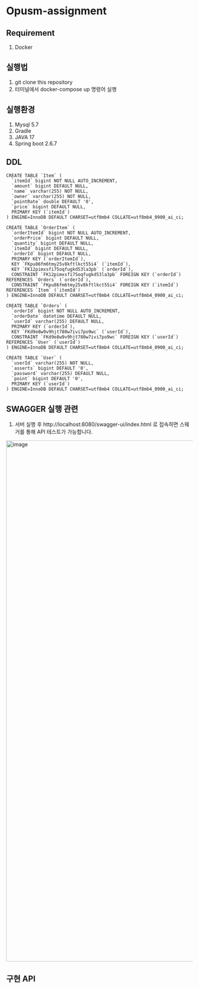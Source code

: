 # Opusm-assignment


## Requirement

1. Docker

## 실행법

1. git clone this repository
2. 터미널에서 docker-compose up 명령어 실행

## 실행환경

1. Mysql 5.7
2. Gradle
3. JAVA 17
4. Spring boot 2.6.7

## DDL

```
CREATE TABLE `Item` (
  `itemId` bigint NOT NULL AUTO_INCREMENT,
  `amount` bigint DEFAULT NULL,
  `name` varchar(255) NOT NULL,
  `owner` varchar(255) NOT NULL,
  `pointRate` double DEFAULT '0',
  `price` bigint DEFAULT NULL,
  PRIMARY KEY (`itemId`)
) ENGINE=InnoDB DEFAULT CHARSET=utf8mb4 COLLATE=utf8mb4_0900_ai_ci;
```

```
CREATE TABLE `OrderItem` (
  `orderItemId` bigint NOT NULL AUTO_INCREMENT,
  `orderPrice` bigint DEFAULT NULL,
  `quantity` bigint DEFAULT NULL,
  `itemId` bigint DEFAULT NULL,
  `orderId` bigint DEFAULT NULL,
  PRIMARY KEY (`orderItemId`),
  KEY `FKpu86fm6tmy25v8kftlkct55i4` (`itemId`),
  KEY `FK12pimxsfi75oqfugkd53la3pb` (`orderId`),
  CONSTRAINT `FK12pimxsfi75oqfugkd53la3pb` FOREIGN KEY (`orderId`) REFERENCES `Orders` (`orderId`),
  CONSTRAINT `FKpu86fm6tmy25v8kftlkct55i4` FOREIGN KEY (`itemId`) REFERENCES `Item` (`itemId`)
) ENGINE=InnoDB DEFAULT CHARSET=utf8mb4 COLLATE=utf8mb4_0900_ai_ci;
```

```
CREATE TABLE `Orders` (
  `orderId` bigint NOT NULL AUTO_INCREMENT,
  `orderDate` datetime DEFAULT NULL,
  `userId` varchar(255) DEFAULT NULL,
  PRIMARY KEY (`orderId`),
  KEY `FKd9e8w9v9hjt780w7ivi7po9wc` (`userId`),
  CONSTRAINT `FKd9e8w9v9hjt780w7ivi7po9wc` FOREIGN KEY (`userId`) REFERENCES `User` (`userId`)
) ENGINE=InnoDB DEFAULT CHARSET=utf8mb4 COLLATE=utf8mb4_0900_ai_ci;
```

```
CREATE TABLE `User` (
  `userId` varchar(255) NOT NULL,
  `asserts` bigint DEFAULT '0',
  `password` varchar(255) DEFAULT NULL,
  `point` bigint DEFAULT '0',
  PRIMARY KEY (`userId`)
) ENGINE=InnoDB DEFAULT CHARSET=utf8mb4 COLLATE=utf8mb4_0900_ai_ci;
```

## SWAGGER 실행 관련

1. 서버 실행 후 http://localhost:8080/swagger-ui/index.html 로 접속하면 스웨거를 통해 API 테스트가 가능합니다.

<img width="1401" alt="image" src="https://user-images.githubusercontent.com/75921378/187206638-f66cdfbb-538a-4cd8-9666-dea280fca34e.png">


## 구현 API


